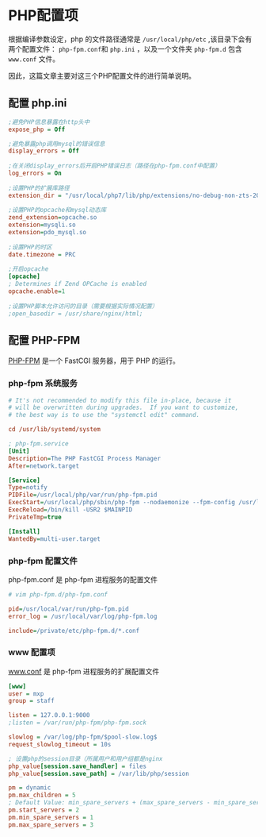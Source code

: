 # PHP配置项

根据编译参数设定，php 的文件路径通常是 `/usr/local/php/etc` ,该目录下会有两个配置文件： `php-fpm.conf`和 `php.ini` ，以及一个文件夹 `php-fpm.d` 包含 `www.conf` 文件。

因此，这篇文章主要对这三个PHP配置文件的进行简单说明。

## 配置 php.ini

```ini
;避免PHP信息暴露在http头中
expose_php = Off

;避免暴露php调用mysql的错误信息
display_errors = Off
 
;在关闭display_errors后开启PHP错误日志（路径在php-fpm.conf中配置）
log_errors = On
 
;设置PHP的扩展库路径
extension_dir = "/usr/local/php7/lib/php/extensions/no-debug-non-zts-20141001/"
 
;设置PHP的opcache和mysql动态库
zend_extension=opcache.so
extension=mysqli.so
extension=pdo_mysql.so
 
;设置PHP的时区
date.timezone = PRC
 
;开启opcache
[opcache]
; Determines if Zend OPCache is enabled
opcache.enable=1
 
;设置PHP脚本允许访问的目录（需要根据实际情况配置）
;open_basedir = /usr/share/nginx/html;
```

## 配置 PHP-FPM

[PHP-FPM](https://www.php.net/manual/zh/install.fpm.php) 是一个 FastCGI 服务器，用于 PHP 的运行。

### php-fpm 系统服务

```ini
# It's not recommended to modify this file in-place, because it
# will be overwritten during upgrades.  If you want to customize,
# the best way is to use the "systemctl edit" command.

cd /usr/lib/systemd/system

; php-fpm.service
[Unit]
Description=The PHP FastCGI Process Manager
After=network.target

[Service]
Type=notify
PIDFile=/usr/local/php/var/run/php-fpm.pid
ExecStart=/usr/local/php/sbin/php-fpm --nodaemonize --fpm-config /usr/local/php/etc/php-fpm.conf
ExecReload=/bin/kill -USR2 $MAINPID
PrivateTmp=true

[Install]
WantedBy=multi-user.target
```

### php-fpm 配置文件

php-fpm.conf 是 php-fpm 进程服务的配置文件

```ini
# vim php-fpm.d/php-fpm.conf

pid=/usr/local/var/run/php-fpm.pid
error_log = /usr/local/var/log/php-fpm.log

include=/private/etc/php-fpm.d/*.conf
```

### www 配置项

www.conf 是 php-fpm 进程服务的扩展配置文件

```ini
[www]
user = mxp
group = staff 

listen = 127.0.0.1:9000
;listen = /var/run/php-fpm/php-fpm.sock

slowlog = /var/log/php-fpm/$pool-slow.log$
request_slowlog_timeout = 10s

; 设置php的session目录（所属用户和用户组都是nginx
php_value[session.save_handler] = files
php_value[session.save_path] = /var/lib/php/session

pm = dynamic
pm.max_children = 5
; Default Value: min_spare_servers + (max_spare_servers - min_spare_servers) / 2
pm.start_servers = 2
pm.min_spare_servers = 1
pm.max_spare_servers = 3
```

